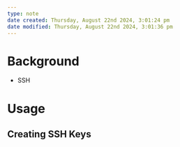 ```yaml
---
type: note
date created: Thursday, August 22nd 2024, 3:01:24 pm
date modified: Thursday, August 22nd 2024, 3:01:36 pm
---
```

# Background
- SSH 

# Usage
## Creating SSH Keys